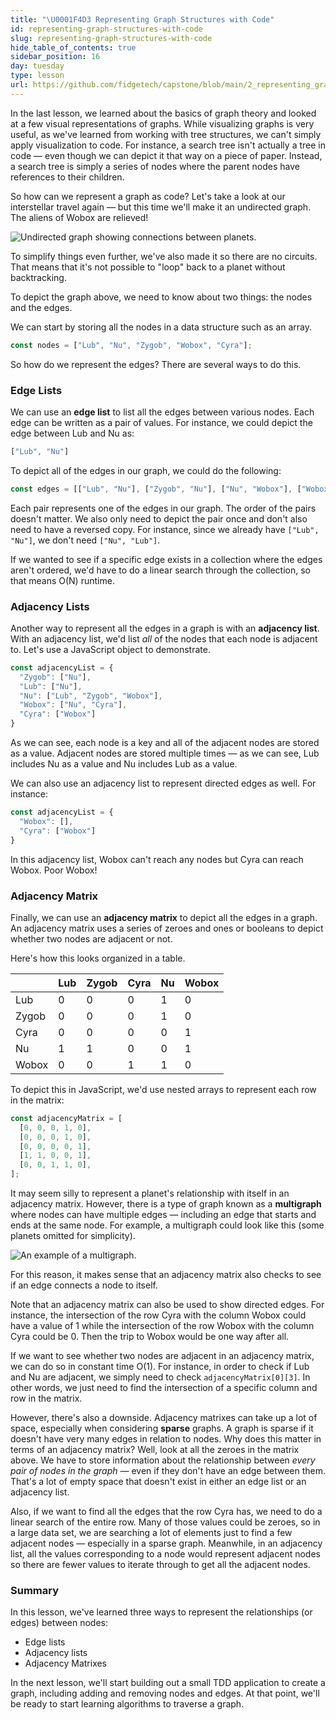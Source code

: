 ```yaml
---
title: "\U0001F4D3 Representing Graph Structures with Code"
id: representing-graph-structures-with-code
slug: representing-graph-structures-with-code
hide_table_of_contents: true
sidebar_position: 16
day: tuesday
type: lesson
url: https://github.com/fidgetech/capstone/blob/main/2_representing_graph_structures_with_code.md
---
```


In the last lesson, we learned about the basics of graph theory and looked at a few visual representations of graphs. While visualizing graphs is very useful, as we've learned from working with tree structures, we can't simply apply visualization to code. For instance, a search tree isn't actually a tree in code — even though we can depict it that way on a piece of paper. Instead, a search tree is simply a series of nodes where the parent nodes have references to their children.

So how can we represent a graph as code? Let's take a look at our interstellar travel again — but this time we'll make it an undirected graph. The aliens of Wobox are relieved!

![Undirected graph showing connections between planets.](https://learnhowtoprogram.s3.us-west-2.amazonaws.com/computer-science-curriculum-2020/undirected_graph_planets.png)

To simplify things even further, we've also made it so there are no circuits. That means that it's not possible to "loop" back to a planet without backtracking.

To depict the graph above, we need to know about two things: the nodes and the edges.

We can start by storing all the nodes in a data structure such as an array.

```js
const nodes = ["Lub", "Nu", "Zygob", "Wobox", "Cyra"];
```

So how do we represent the edges? There are several ways to do this.

### Edge Lists

We can use an **edge list** to list all the edges between various nodes. Each edge can be written as a pair of values. For instance, we could depict the edge between Lub and Nu as:

```js
["Lub", "Nu"]
```

To depict all of the edges in our graph, we could do the following:

```js
const edges = [["Lub", "Nu"], ["Zygob", "Nu"], ["Nu", "Wobox"], ["Wobox", "Cyra"]];
```

Each pair represents one of the edges in our graph. The order of the pairs doesn't matter. We also only need to depict the pair once and don't also need to have a reversed copy. For instance, since we already have `["Lub", "Nu"]`, we don't need `["Nu", "Lub"]`.

If we wanted to see if a specific edge exists in a collection where the edges aren't ordered, we'd have to do a linear search through the collection, so that means O(N) runtime.

### Adjacency Lists

Another way to represent all the edges in a graph is with an **adjacency list**. With an adjacency list, we'd list _all_ of the nodes that each node is adjacent to. Let's use a JavaScript object to demonstrate.

```js
const adjacencyList = {
  "Zygob": ["Nu"],
  "Lub": ["Nu"],
  "Nu": ["Lub", "Zygob", "Wobox"],
  "Wobox": ["Nu", "Cyra"],
  "Cyra": ["Wobox"]
}
```

As we can see, each node is a key and all of the adjacent nodes are stored as a value. Adjacent nodes are stored multiple times — as we can see, Lub includes Nu as a value and Nu includes Lub as a value.

We can also use an adjacency list to represent directed edges as well. For instance:

```js
const adjacencyList = {
  "Wobox": [],
  "Cyra": ["Wobox"]
}
```

In this adjacency list, Wobox can't reach any nodes but Cyra can reach Wobox. Poor Wobox!

### Adjacency Matrix

Finally, we can use an **adjacency matrix** to depict all the edges in a graph. An adjacency matrix uses a series of zeroes and ones or booleans to depict whether two nodes are adjacent or not.

Here's how this looks organized in a table.

|       | Lub   | Zygob | Cyra  | Nu    | Wobox |
|-------|-------|-------|-------|-------|-------|
| Lub   | 0     | 0     | 0     | 1     | 0     |
| Zygob | 0     | 0     | 0     | 1     | 0     |
| Cyra  | 0     | 0     | 0     | 0     | 1     |
| Nu    | 1     | 1     | 0     | 0     | 1     |
| Wobox | 0     | 0     | 1     | 1     | 0     |

To depict this in JavaScript, we'd use nested arrays to represent each row in the matrix:

```js
const adjacencyMatrix = [
  [0, 0, 0, 1, 0],
  [0, 0, 0, 1, 0],
  [0, 0, 0, 0, 1],
  [1, 1, 0, 0, 1],
  [0, 0, 1, 1, 0],
];
```

It may seem silly to represent a planet's relationship with itself in an adjacency matrix. However, there is a type of graph known as a **multigraph** where nodes can have multiple edges — including an edge that starts and ends at the same node. For example, a multigraph could look like this (some planets omitted for simplicity).

![An example of a multigraph.](https://learnhowtoprogram.s3.us-west-2.amazonaws.com/computer-science-curriculum-2020/multigraph.png)

For this reason, it makes sense that an adjacency matrix also checks to see if an edge connects a node to itself.

Note that an adjacency matrix can also be used to show directed edges. For instance, the intersection of the row Cyra with the column Wobox could have a value of 1 while the intersection of the row Wobox with the column Cyra could be 0. Then the trip to Wobox would be one way after all.

If we want to see whether two nodes are adjacent in an adjacency matrix, we can do so in constant time O(1). For instance, in order to check if Lub and Nu are adjacent, we simply need to check `adjacencyMatrix[0][3]`. In other words, we just need to find the intersection of a specific column and row in the matrix.

However, there's also a downside. Adjacency matrixes can take up a lot of space, especially when considering **sparse** graphs. A graph is sparse if it doesn't have very many edges in relation to nodes. Why does this matter in terms of an adjacency matrix? Well, look at all the zeroes in the matrix above. We have to store information about the relationship between _every pair of nodes in the graph_ — even if they don't have an edge between them. That's a lot of empty space that doesn't exist in either an edge list or an adjacency list.

Also, if we want to find all the edges that the row Cyra has, we need to do a linear search of the entire row. Many of those values could be zeroes, so in a large data set, we are searching a lot of elements just to find a few adjacent nodes — especially in a sparse graph. Meanwhile, in an adjacency list, all the values corresponding to a node would represent adjacent nodes so there are fewer values to iterate through to get all the adjacent nodes.

### Summary

In this lesson, we've learned three ways to represent the relationships (or edges) between nodes:

* Edge lists
* Adjacency lists
* Adjacency Matrixes

In the next lesson, we'll start building out a small TDD application to create a graph, including adding and removing nodes and edges. At that point, we'll be ready to start learning algorithms to traverse a graph.
